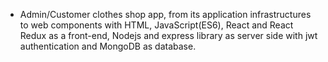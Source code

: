 - Admin/Customer clothes shop app, from its application infrastructures to web components with HTML, JavaScript(ES6), React and React Redux as a front-end, Nodejs and express library as server side with jwt authentication and MongoDB as database.



 
